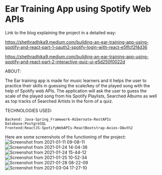 # Ear Training App using Spotify Web APIs

Link to the blog explaining the project in a detailed way:

https://shethradhika9.medium.com/building-an-ear-training-app-using-spotify-and-react-part-1-oauth2-spotify-login-with-react-e5ffcf2f4d36

https://shethradhika9.medium.com/building-an-ear-training-app-using-spotify-and-react-part-2-interactive-quiz-ui-e5d250f0022d


ABOUT:


The Ear training app is made for music learners and it helps the user to practice their skills in guessing the scale/key of the played song with the help of Spotify web APIs. The application will ask the user to guess the scale of the played song from his Spotify Playlists, Searched Albums as well as top tracks of Searched Artists in the form of a quiz.

TECHNOLOGIES USED:


    Backend: Java-Spring_Framework-Hibernate-RestAPIs
    Database:PostgreSQL
    Frontend:ReactJS-SpotifyWebAPIs-ReactBootstrap-Axios-OAuth2
    
    
Here are some screenshots of the functioning of the project:
![Screenshot from 2021-01-11 09-08-11](https://user-images.githubusercontent.com/43770974/110728510-38112700-8243-11eb-8027-cb4f4fa7c3a6.png)
![Screenshot from 2021-01-24 14-04-38](https://user-images.githubusercontent.com/43770974/110728560-4f501480-8243-11eb-82b3-7a072b005af4.png)
![Screenshot from 2021-01-24 15-44-12](https://user-images.githubusercontent.com/43770974/110728572-57a84f80-8243-11eb-8dda-610426f19284.png)
![Screenshot from 2021-01-25 10-52-34](https://user-images.githubusercontent.com/43770974/110728583-5b3bd680-8243-11eb-84f0-95fe5b4bf376.png)
![Screenshot from 2021-01-28 08-22-09](https://user-images.githubusercontent.com/43770974/110728677-79093b80-8243-11eb-9227-d5c5c34e5dc3.png)
![Screenshot from 2021-03-04 17-27-10](https://user-images.githubusercontent.com/43770974/110728718-87575780-8243-11eb-9fad-4cd6e2f2c326.png)

